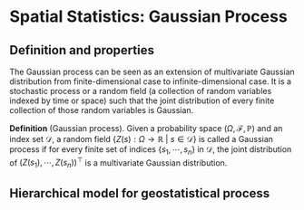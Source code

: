 # Spatial Statistics: Gaussian Process
## Definition and properties
The Gaussian process can be seen as an extension of multivariate Gaussian distribution from finite-dimensional case to infinite-dimensional case. It is a stochastic process or a random field (a collection of random variables indexed by time or space) such that the joint distribution of every finite collection of those random variables is Gaussian.

**Definition** (Gaussian process). Given a probability space $(\Omega,\mathcal{F},\mathbb{P})$ and an index set $\mathcal{D},$ a random field $\left\lbrace Z(s):\Omega\to\mathbb{R}\ \vert\ s\in\mathcal{D}\right\rbrace$ is called a Gaussian process if for every finite set of indices $\lbrace s_1,\cdots,s_n\rbrace$ in $\mathcal{D},$ the joint distribution of $\left(Z(s_1),\cdots,Z(s_n)\right)^\top$ is a multivariate Gaussian distribution.

## Hierarchical model for geostatistical process
